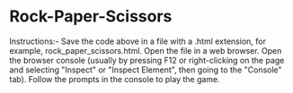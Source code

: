 # Rock-Paper-Scissors
Instructions:-
Save the code above in a file with a .html extension, for example, rock_paper_scissors.html.
Open the file in a web browser.
Open the browser console (usually by pressing F12 or right-clicking on the page and selecting "Inspect" or "Inspect Element", then going to the "Console" tab).
Follow the prompts in the console to play the game.
